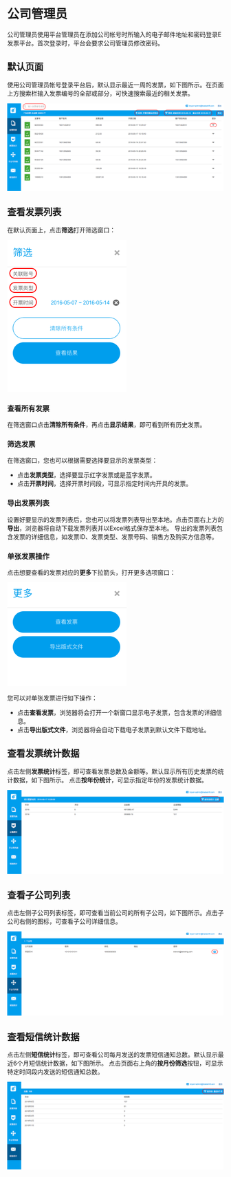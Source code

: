 # 公司管理员

公司管理员使用平台管理员在添加公司帐号时所输入的电子邮件地址和密码登录E发票平台。首次登录时，平台会要求公司管理员修改密码。

## 默认页面

使用公司管理员帐号登录平台后，默认显示最近一周的发票，如下图所示。在页面上方搜索栏输入发票编号的全部或部分，可快速搜索最近的相关发票。

![Figure-1](company_admin_mainpage.png)

## 查看发票列表

在默认页面上，点击**筛选**打开筛选窗口：

![Figure-2](company_list_filter.png)

### 查看所有发票

在筛选窗口点击**清除所有条件**，再点击**显示结果**，即可看到所有历史发票。

### 筛选发票

在筛选窗口，您也可以根据需要选择要显示的发票类型：

- 点击**发票类型**，选择要显示红字发票或是蓝字发票。
- 点击**开票时间**，选择开票时间段，可显示指定时间内开具的发票。

### 导出发票列表

设置好要显示的发票列表后，您也可以将发票列表导出至本地。点击页面右上方的**导出**，浏览器将自动下载发票列表并以Excel格式保存至本地。
导出的发票列表包含发票的详细信息，如发票ID、发票类型、发票号码、销售方及购买方信息等。

### 单张发票操作

点击想要查看的发票对应的**更多**下拉箭头，打开更多选项窗口：

![Figure-3](company_admin_more_options.png)

您可以对单张发票进行如下操作：

- 点击**查看发票**，浏览器将会打开一个新窗口显示电子发票，包含发票的详细信息。
- 点击**导出版式文件**，浏览器将会自动下载电子发票到默认文件下载地址。

## 查看发票统计数据

点击左侧**发票统计**标签，即可查看发票总数及金额等。默认显示所有历史发票的统计数据，如下图所示。
点击**按年份统计**，可显示指定年份的发票统计数据。

![Figure-4](company_fapiao_statistics.png)

## 查看子公司列表

点击左侧子公司列表标签，即可查看当前公司的所有子公司，如下图所示。点击子公司右侧的图标，可查看子公司详细信息。

![Figure-5](child_list.png)

## 查看短信统计数据

点击左侧**短信统计**标签，即可查看公司每月发送的发票短信通知总数。默认显示最近6个月短信统计数据，如下图所示。
点击页面右上角的**按月份筛选**按钮，可显示特定时间段内发送的短信通知总数。

![Figure-6](SMS_statistics.png)